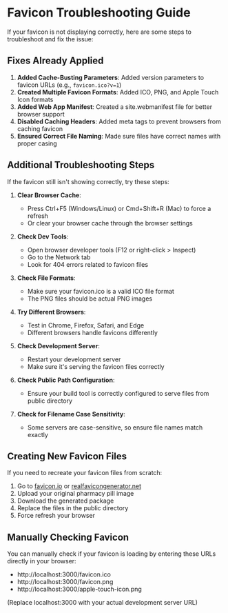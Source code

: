 # Favicon Troubleshooting Guide

If your favicon is not displaying correctly, here are some steps to troubleshoot and fix the issue:

## Fixes Already Applied

1. **Added Cache-Busting Parameters**: Added version parameters to favicon URLs (e.g., `favicon.ico?v=1`)
2. **Created Multiple Favicon Formats**: Added ICO, PNG, and Apple Touch Icon formats
3. **Added Web App Manifest**: Created a site.webmanifest file for better browser support
4. **Disabled Caching Headers**: Added meta tags to prevent browsers from caching favicon
5. **Ensured Correct File Naming**: Made sure files have correct names with proper casing

## Additional Troubleshooting Steps

If the favicon still isn't showing correctly, try these steps:

1. **Clear Browser Cache**:
   - Press Ctrl+F5 (Windows/Linux) or Cmd+Shift+R (Mac) to force a refresh
   - Or clear your browser cache through the browser settings

2. **Check Dev Tools**:
   - Open browser developer tools (F12 or right-click > Inspect)
   - Go to the Network tab
   - Look for 404 errors related to favicon files

3. **Check File Formats**:
   - Make sure your favicon.ico is a valid ICO file format
   - The PNG files should be actual PNG images

4. **Try Different Browsers**:
   - Test in Chrome, Firefox, Safari, and Edge
   - Different browsers handle favicons differently

5. **Check Development Server**:
   - Restart your development server
   - Make sure it's serving the favicon files correctly

6. **Check Public Path Configuration**:
   - Ensure your build tool is correctly configured to serve files from public directory

7. **Check for Filename Case Sensitivity**:
   - Some servers are case-sensitive, so ensure file names match exactly

## Creating New Favicon Files

If you need to recreate your favicon files from scratch:

1. Go to [favicon.io](https://favicon.io/) or [realfavicongenerator.net](https://realfavicongenerator.net/)
2. Upload your original pharmacy pill image
3. Download the generated package
4. Replace the files in the public directory
5. Force refresh your browser

## Manually Checking Favicon

You can manually check if your favicon is loading by entering these URLs directly in your browser:
- http://localhost:3000/favicon.ico
- http://localhost:3000/favicon.png
- http://localhost:3000/apple-touch-icon.png

(Replace localhost:3000 with your actual development server URL) 